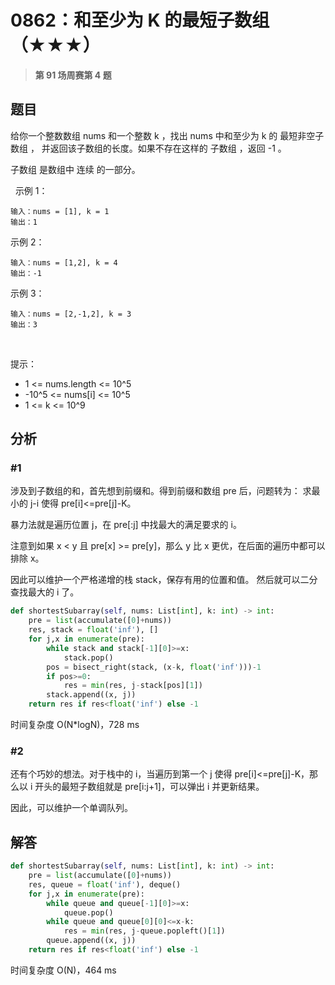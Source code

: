 # 0862：和至少为 K 的最短子数组（★★★）


> **第 91 场周赛第 4 题**

## 题目

给你一个整数数组 nums 和一个整数 k ，找出 nums 中和至少为 k 的 最短非空子数组 ，
并返回该子数组的长度。如果不存在这样的 子数组 ，返回 -1 。

子数组 是数组中 连续 的一部分。

 
示例 1：

    输入：nums = [1], k = 1
    输出：1

示例 2：

    输入：nums = [1,2], k = 4
    输出：-1

示例 3：
    
    输入：nums = [2,-1,2], k = 3
    输出：3
 

提示：
- 1 <= nums.length <= 10^5
- -10^5 <= nums[i] <= 10^5
- 1 <= k <= 10^9

 
 
## 分析

### #1

涉及到子数组的和，首先想到前缀和。得到前缀和数组 pre 后，问题转为：
求最小的 j-i 使得 pre[i]<=pre[j]-K。

暴力法就是遍历位置 j，在 pre[:j] 中找最大的满足要求的 i。

注意到如果 x < y 且 pre[x] >= pre[y]，那么 y 比 x 更优，在后面的遍历中都可以排除 x。

因此可以维护一个严格递增的栈 stack，保存有用的位置和值。
然后就可以二分查找最大的 i 了。
	
```python
def shortestSubarray(self, nums: List[int], k: int) -> int:
    pre = list(accumulate([0]+nums))
    res, stack = float('inf'), []
    for j,x in enumerate(pre):
        while stack and stack[-1][0]>=x:
            stack.pop()
        pos = bisect_right(stack, (x-k, float('inf')))-1
        if pos>=0:
            res = min(res, j-stack[pos][1])
        stack.append((x, j))
    return res if res<float('inf') else -1
```
时间复杂度 O(N*logN)，728 ms

### #2

还有个巧妙的想法。对于栈中的 i，当遍历到第一个 j 使得 pre[i]<=pre[j]-K，那么以 i 开头的最短子数组就是
pre[i:j+1]，可以弹出 i 并更新结果。

因此，可以维护一个单调队列。

## 解答

```python
def shortestSubarray(self, nums: List[int], k: int) -> int:
    pre = list(accumulate([0]+nums))
    res, queue = float('inf'), deque()
    for j,x in enumerate(pre):
        while queue and queue[-1][0]>=x:
            queue.pop()
        while queue and queue[0][0]<=x-k:
            res = min(res, j-queue.popleft()[1])
        queue.append((x, j))
    return res if res<float('inf') else -1
```
时间复杂度 O(N)，464 ms

